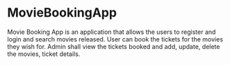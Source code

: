 # MovieBookingApp
Movie Booking App is an application that allows the users to register and login and search movies released. User can book the tickets for the movies they wish for. Admin shall view the tickets booked and add, update, delete the movies, ticket details.

